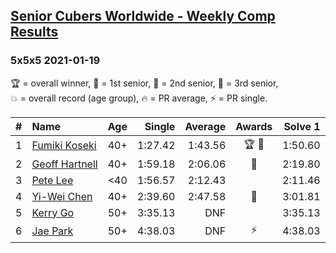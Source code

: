 <style>table {white-space: nowrap;}</style>

## [Senior Cubers Worldwide - Weekly Comp Results](/scw-comp/results/)
### 5x5x5 2021-01-19

<span style="white-space: nowrap;">🏆 = overall winner</span>, <span style="white-space: nowrap;">🥇 = 1st senior</span>, <span style="white-space: nowrap;">🥈 = 2nd senior</span>, <span style="white-space: nowrap;">🥉 = 3rd senior</span>, <span style="white-space: nowrap;">💥 = overall record (age group)</span>, <span style="white-space: nowrap;">🔥 = PR average</span>, <span style="white-space: nowrap;">⚡ = PR single</span>.

| # | Name | Age | Single | Average | Awards | Solve 1 | Solve 2 | Solve 3 | Solve 4 | Solve 5 | Video |
| :--: | :-- | :--: | --: | --: | :--: | --: | --: | --: | --: | --: | :-- |
| 1 | [Fumiki Koseki](../../persons/fumiki_koseki/555.md) | 40+ | 1:27.42 | 1:43.56 | 🏆 🥇 | 1:50.60 | 1:51.13 | 1:42.04 | 1:38.04 | 1:27.42 | [Desktop](https://www.facebook.com/events/801984480354340/permalink/805199883366133) / [Mobile](https://m.facebook.com/events/801984480354340?view=permalink&id=805199883366133) |
| 2 | [Geoff Hartnell](../../persons/geoff_hartnell/555.md) | 40+ | 1:59.18 | 2:06.06 | 🥈 | 2:19.80 | 2:08.95 | 1:59.18 | 2:03.83 | 2:05.39 | [Desktop](https://www.facebook.com/events/801984480354340/permalink/803031230249665) / [Mobile](https://m.facebook.com/events/801984480354340?view=permalink&id=803031230249665) |
| 3 | [Pete Lee](../../persons/pete_lee/555.md) | <40 | 1:56.57 | 2:12.43 |  | 2:11.46 | 2:16.54 | 1:56.57 | 2:11.16 | 2:14.67 | [Desktop](https://www.facebook.com/events/801984480354340/permalink/802922663593855) / [Mobile](https://m.facebook.com/events/801984480354340?view=permalink&id=802922663593855) |
| 4 | [Yi-Wei Chen](../../persons/yi_wei_chen/555.md) | 40+ | 2:39.60 | 2:47.58 | 🥉 | 3:01.81 | 2:39.60 | 2:41.33 | DNS | DNS | [Desktop](https://www.facebook.com/events/801984480354340/permalink/804951313390990) / [Mobile](https://m.facebook.com/events/801984480354340?view=permalink&id=804951313390990) |
| 5 | [Kerry Go](../../persons/kerry_go/555.md) | 50+ | 3:35.13 | DNF |  | 3:35.13 | 3:37.84 | DNF | DNS | DNS | [Desktop](https://www.facebook.com/events/259430338941057/permalink/262509151966509) / [Mobile](https://m.facebook.com/events/259430338941057?view=permalink&id=262509151966509) |
| 6 | [Jae Park](../../persons/jae_park/555.md) | 50+ | 4:38.03 | DNF | ⚡ | 4:38.03 | 6:12.00 | DNS | DNS | DNS | [Desktop](https://www.facebook.com/events/801984480354340/permalink/802944750258313) / [Mobile](https://m.facebook.com/events/801984480354340?view=permalink&id=802944750258313) |

<!-- Global site tag (gtag.js) - Google Analytics -->
<script async src="https://www.googletagmanager.com/gtag/js?id=UA-86348435-3"></script>
<script>window.dataLayer = window.dataLayer || []; function gtag() {dataLayer.push(arguments);} gtag('js', new Date()); gtag('config', 'UA-86348435-3');</script>
